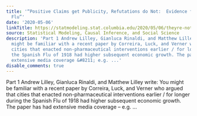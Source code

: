 ```yaml
---
title: '“Positive Claims get Publicity, Refutations do Not:  Evidence from the 2020
  Flu”'
date: '2020-05-06'
linkTitle: https://statmodeling.stat.columbia.edu/2020/05/06/theyre-not-looking-for-a-needle-in-a-haystack-theyre-looking-for-a-needle-in-a-pile-of-needles/
source: Statistical Modeling, Causal Inference, and Social Science
description: 'Part 1 Andrew Lilley, Gianluca Rinaldi, and Matthew Lilley write: You
  might be familiar with a recent paper by Correira, Luck, and Verner who argued that
  cities that enacted non-pharmaceutical interventions earlier / for longer during
  the Spanish Flu of 1918 had higher subsequent economic growth. The paper has had
  extensive media coverage &#8211; e.g. ...'
disable_comments: true
---
```

Part 1 Andrew Lilley, Gianluca Rinaldi, and Matthew Lilley write: You might be familiar with a recent paper by Correira, Luck, and Verner who argued that cities that enacted non-pharmaceutical interventions earlier / for longer during the Spanish Flu of 1918 had higher subsequent economic growth. The paper has had extensive media coverage &#8211; e.g. ...